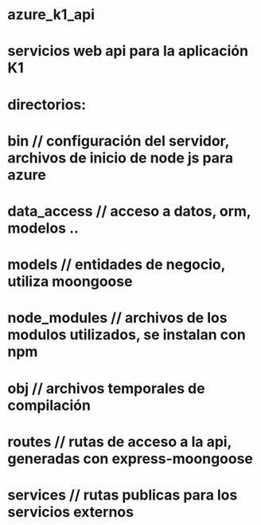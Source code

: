 ﻿# azure_k1_api
# servicios web api para la aplicación K1
# directorios:

# bin // configuración del servidor, archivos de inicio de node js para azure
# data_access // acceso a datos,  orm, modelos ..
# models // entidades de negocio, utiliza moongoose
# node_modules // archivos de los modulos utilizados, se instalan con npm
# obj // archivos temporales de compilación
# routes // rutas de acceso a la api, generadas con express-moongoose
# services // rutas publicas para los servicios externos


